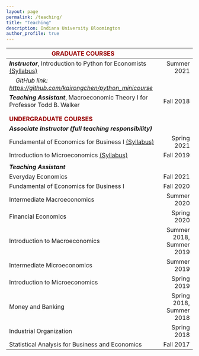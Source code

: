 ```yaml
---
layout: page
permalink: /teaching/
title: "Teaching"
description: Indiana University Bloomington
author_profile: true
---
```



| **<span style="color:#990000">GRADUATE COURSES</span>**                                                           	|                          	|
|----------------------------------------------------------------------------	|-------------------------:	|
| ***Instructor***, Introduction to Python for Economists [(Syllabus)](https://docs.google.com/viewer?url=https://github.com/kairongchen/python_minicourse/raw/main/syllabus_python_21summer_revised.pdf)                       	|              Summer 2021 	|
| &nbsp; &nbsp; *GitHub link: <https://github.com/kairongchen/python_minicourse>*          	|                          	|
| ***Teaching Assistant***, Macroeconomic Theory I for Professor Todd B. Walker  	|                Fall 2018 	|
|                                                                            	|                          	|
|                                                                            	|                          	|
| **<span style="color:#990000">UNDERGRADUATE COURSES</span>**                                                     	|                          	|
| ***Associate Instructor (full teaching responsibility)***                      	|                          	|
| Fundamental of Economics for   Business I [(Syllabus)](../assets/pdf/Syllabus_19Fall_Chen.pdf)                                 	|              Spring 2021 	|
| Introduction to Microeconomics  [(Syllabus)](../assets/pdf/Syllabus_B251_21spring_Chen.pdf)                                           	|                Fall 2019 	|
|                                                                            	|                          	|
| ***Teaching Assistant***                                                       	|                          	|
| Everyday Economics                                                         	|                Fall 2021 	|
| Fundamental of Economics for   Business I                                  	|                Fall 2020 	|
| Intermediate Macroeconomics                                                	|              Summer 2020 	|
| Financial Economics                                                        	|              Spring 2020 	|
| Introduction to Macroeconomics                                             	| Summer 2018, Summer 2019 	|
| Intermediate Microeconomics                                                	|              Summer 2019 	|
| Introduction to Microeconomics                                             	|              Spring 2019 	|
| Money and Banking                                                          	| Spring 2018, Summer 2018 	|
| Industrial Organization                                                    	|              Spring 2018 	|
| Statistical Analysis for   Business and Economics                          	|                Fall 2017 	|
